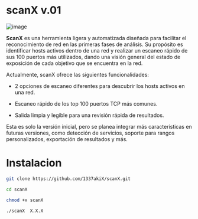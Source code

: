 # **scanX v.01**

![image](https://github.com/user-attachments/assets/8f38fe49-3001-464d-a8bc-39cf2d817eab)


**ScanX** es una herramienta ligera y automatizada diseñada para facilitar el reconocimiento de red en las primeras fases de análisis. Su propósito es identificar hosts activos dentro de una red y realizar un escaneo rápido de sus 100 puertos más utilizados, dando una visión general del estado de exposición de cada objetivo que se encuentra en la red.

Actualmente, scanX ofrece las siguientes funcionalidades:

- 2 opciones de escaneo diferentes para descubrir los hosts activos en una red.

- Escaneo rápido de los top 100 puertos TCP más comunes.

- Salida limpia y legible para una revisión rápida de resultados.

Esta es solo la versión inicial, pero se planea integrar más características en futuras versiones, como detección de servicios, soporte para rangos personalizados, exportación de resultados y más.

# Instalacion 
``` bash
git clone https://github.com/1337akiX/scanX.git
```
``` bash
cd scanX
```
``` bash
chmod +x scanX
```
``` bash
./scanX  X.X.X
```
